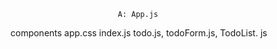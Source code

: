                             A: App.js 
components                                                    app.css      index.js
todo.js, todoForm.js, TodoList. js 

